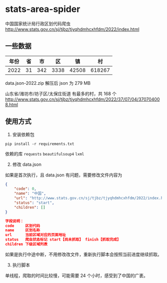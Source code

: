 # stats-area-spider
中国国家统计局行政区划代码爬虫
http://www.stats.gov.cn/sj/tjbz/tjyqhdmhcxhfdm/2022/index.html

## 一些数据
| 年份   | 省   | 市   | 区    | 镇     | 村      |
|------|-----|-----|------|-------|--------|
| 2022 | 31  | 342 | 3338 | 42508 | 618267 |

data.json-2022.zip 解压后 json 为 279 MB

山东省/潍坊市/坊子区/太保庄街道 有最多的村，共 168 个
http://www.stats.gov.cn/sj/tjbz/tjyqhdmhcxhfdm/2022/37/07/04/370704008.html

## 使用方式
1. 安装依赖包

`pip install -r requirements.txt`

依赖的库 `requests` `beautifulsoup4` `lxml`

2. 修改 data.json

如果是首次执行，且 data.json 有问题，需要修改文件内容为

```json
{
    "code": 0,
    "name": "中国",
    "url": "http://www.stats.gov.cn/sj/tjbz/tjyqhdmhcxhfdm/2022/index.html",
    "status": "start",
    "children": []
}

字段说明：
code     区划代码
name     区划名称
url      当前区域对应的页面地址
status   爬虫状态标记 start【尚未抓取】 finish【抓取完成】
children 下级区域列表
```

如果是执行中途中断，不用修改改文件，重新执行脚本会按照当前进度继续抓取。

3. 执行脚本

单线程，爬取的时间比较慢，可能需要 24 个小时，感受到了中国的广袤。
